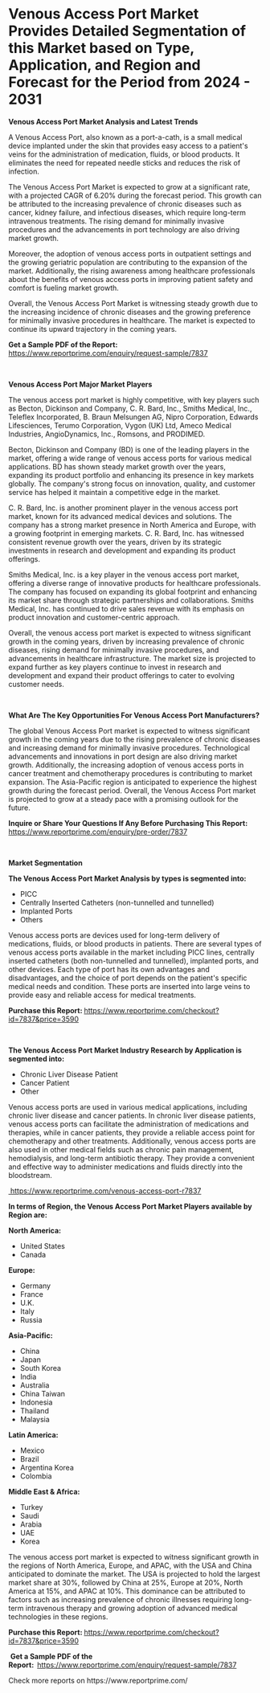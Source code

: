 <p><h1>Venous Access Port Market Provides Detailed Segmentation of this Market based on Type, Application, and Region and Forecast for the Period from 2024 - 2031</h1></p><p><strong>Venous Access Port Market Analysis and Latest Trends</strong></p>
<p><p>A Venous Access Port, also known as a port-a-cath, is a small medical device implanted under the skin that provides easy access to a patient's veins for the administration of medication, fluids, or blood products. It eliminates the need for repeated needle sticks and reduces the risk of infection. </p><p>The Venous Access Port Market is expected to grow at a significant rate, with a projected CAGR of 6.20% during the forecast period. This growth can be attributed to the increasing prevalence of chronic diseases such as cancer, kidney failure, and infectious diseases, which require long-term intravenous treatments. The rising demand for minimally invasive procedures and the advancements in port technology are also driving market growth.</p><p>Moreover, the adoption of venous access ports in outpatient settings and the growing geriatric population are contributing to the expansion of the market. Additionally, the rising awareness among healthcare professionals about the benefits of venous access ports in improving patient safety and comfort is fueling market growth.</p><p>Overall, the Venous Access Port Market is witnessing steady growth due to the increasing incidence of chronic diseases and the growing preference for minimally invasive procedures in healthcare. The market is expected to continue its upward trajectory in the coming years.</p></p>
<p><strong>Get a Sample PDF of the Report:&nbsp;</strong> <a href="https://www.reportprime.com/enquiry/request-sample/7837">https://www.reportprime.com/enquiry/request-sample/7837</a></p>
<p>&nbsp;</p>
<p><strong>Venous Access Port Major Market Players</strong></p>
<p><p>The venous access port market is highly competitive, with key players such as Becton, Dickinson and Company, C. R. Bard, Inc., Smiths Medical, Inc., Teleflex Incorporated, B. Braun Melsungen AG, Nipro Corporation, Edwards Lifesciences, Terumo Corporation, Vygon (UK) Ltd, Ameco Medical Industries, AngioDynamics, Inc., Romsons, and PRODIMED.</p><p>Becton, Dickinson and Company (BD) is one of the leading players in the market, offering a wide range of venous access ports for various medical applications. BD has shown steady market growth over the years, expanding its product portfolio and enhancing its presence in key markets globally. The company's strong focus on innovation, quality, and customer service has helped it maintain a competitive edge in the market.</p><p>C. R. Bard, Inc. is another prominent player in the venous access port market, known for its advanced medical devices and solutions. The company has a strong market presence in North America and Europe, with a growing footprint in emerging markets. C. R. Bard, Inc. has witnessed consistent revenue growth over the years, driven by its strategic investments in research and development and expanding its product offerings.</p><p>Smiths Medical, Inc. is a key player in the venous access port market, offering a diverse range of innovative products for healthcare professionals. The company has focused on expanding its global footprint and enhancing its market share through strategic partnerships and collaborations. Smiths Medical, Inc. has continued to drive sales revenue with its emphasis on product innovation and customer-centric approach.</p><p>Overall, the venous access port market is expected to witness significant growth in the coming years, driven by increasing prevalence of chronic diseases, rising demand for minimally invasive procedures, and advancements in healthcare infrastructure. The market size is projected to expand further as key players continue to invest in research and development and expand their product offerings to cater to evolving customer needs.</p></p>
<p>&nbsp;</p>
<p><strong>What Are The Key Opportunities For Venous Access Port Manufacturers?</strong></p>
<p><p>The global Venous Access Port market is expected to witness significant growth in the coming years due to the rising prevalence of chronic diseases and increasing demand for minimally invasive procedures. Technological advancements and innovations in port design are also driving market growth. Additionally, the increasing adoption of venous access ports in cancer treatment and chemotherapy procedures is contributing to market expansion. The Asia-Pacific region is anticipated to experience the highest growth during the forecast period. Overall, the Venous Access Port market is projected to grow at a steady pace with a promising outlook for the future.</p></p>
<p><strong>Inquire or Share Your Questions If Any Before Purchasing This Report:</strong> <a href="https://www.reportprime.com/enquiry/pre-order/7837">https://www.reportprime.com/enquiry/pre-order/7837</a></p>
<p>&nbsp;</p>
<p><strong>Market Segmentation</strong></p>
<p><strong>The Venous Access Port Market Analysis by types is segmented into:</strong></p>
<p><ul><li>PICC</li><li>Centrally Inserted Catheters (non-tunnelled and tunnelled)</li><li>Implanted Ports</li><li>Others</li></ul></p>
<p><p>Venous access ports are devices used for long-term delivery of medications, fluids, or blood products in patients. There are several types of venous access ports available in the market including PICC lines, centrally inserted catheters (both non-tunnelled and tunnelled), implanted ports, and other devices. Each type of port has its own advantages and disadvantages, and the choice of port depends on the patient's specific medical needs and condition. These ports are inserted into large veins to provide easy and reliable access for medical treatments.</p></p>
<p><strong>Purchase this Report:&nbsp;</strong><a href="https://www.reportprime.com/checkout?id=7837&price=3590">https://www.reportprime.com/checkout?id=7837&price=3590</a></p>
<p>&nbsp;</p>
<p><strong>The Venous Access Port Market Industry Research by Application is segmented into:</strong></p>
<p><ul><li>Chronic Liver Disease Patient</li><li>Cancer Patient</li><li>Other</li></ul></p>
<p><p>Venous access ports are used in various medical applications, including chronic liver disease and cancer patients. In chronic liver disease patients, venous access ports can facilitate the administration of medications and therapies, while in cancer patients, they provide a reliable access point for chemotherapy and other treatments. Additionally, venous access ports are also used in other medical fields such as chronic pain management, hemodialysis, and long-term antibiotic therapy. They provide a convenient and effective way to administer medications and fluids directly into the bloodstream.</p></p>
<p><a href="https://www.reportprime.com/venous-access-port-r7837">&nbsp;https://www.reportprime.com/venous-access-port-r7837</a></p>
<p><strong>In terms of Region, the Venous Access Port Market Players available by Region are:</strong></p>
<p>
    <p> <strong> North America: </strong>
        <ul>
            <li>United States</li>
            <li>Canada</li>
        </ul>
        </p> 
    <p> <strong> Europe: </strong>
        <ul>
            <li>Germany</li>
            <li>France</li>
            <li>U.K.</li>
            <li>Italy</li>
            <li>Russia</li>
        </ul>
        </p> 
    <p> <strong> Asia-Pacific: </strong>
        <ul>
            <li>China</li>
            <li>Japan</li>
            <li>South Korea</li>
            <li>India</li>
            <li>Australia</li>
            <li>China Taiwan</li>
            <li>Indonesia</li>
            <li>Thailand</li>
            <li>Malaysia</li>
        </ul>
        </p> 
    <p> <strong> Latin America: </strong>
        <ul>
            <li>Mexico</li>
            <li>Brazil</li>
            <li>Argentina Korea</li>
            <li>Colombia</li>
        </ul>
        </p> 
    <p> <strong> Middle East & Africa: </strong>
        <ul>
            <li>Turkey</li>
            <li>Saudi</li>
            <li>Arabia</li>
            <li>UAE</li>
            <li>Korea</li>
        </ul>
    </p>
    </p>
<p><p>The venous access port market is expected to witness significant growth in the regions of North America, Europe, and APAC, with the USA and China anticipated to dominate the market. The USA is projected to hold the largest market share at 30%, followed by China at 25%, Europe at 20%, North America at 15%, and APAC at 10%. This dominance can be attributed to factors such as increasing prevalence of chronic illnesses requiring long-term intravenous therapy and growing adoption of advanced medical technologies in these regions.</p></p>
<p><strong>Purchase this Report: </strong><a href="https://www.reportprime.com/checkout?id=7837&price=3590">https://www.reportprime.com/checkout?id=7837&price=3590</a></p>
<p>&nbsp;<strong>Get a Sample PDF of the Report:&nbsp;&nbsp;</strong><a href="https://www.reportprime.com/enquiry/request-sample/7837">https://www.reportprime.com/enquiry/request-sample/7837</a></p>
<p><strong></strong></p>
<p>Check more reports on https://www.reportprime.com/</p>